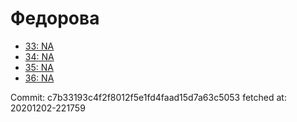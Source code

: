 # Федорова
- [33: NA](33.md)
- [34: NA](34.md)
- [35: NA](35.md)
- [36: NA](36.md)

Commit: c7b33193c4f2f8012f5e1fd4faad15d7a63c5053
 fetched at: 20201202-221759

